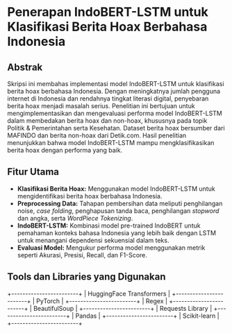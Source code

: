 # Penerapan IndoBERT-LSTM untuk Klasifikasi Berita Hoax Berbahasa Indonesia

## Abstrak

Skripsi ini membahas implementasi model IndoBERT-LSTM untuk klasifikasi berita hoax berbahasa Indonesia. Dengan meningkatnya jumlah pengguna internet di Indonesia dan rendahnya tingkat literasi digital, penyebaran berita hoax menjadi masalah serius. Penelitian ini bertujuan untuk mengimplementasikan dan mengevaluasi performa model IndoBERT-LSTM dalam membedakan berita hoax dan non-hoax, khususnya pada topik Politik & Pemerintahan serta Kesehatan. Dataset berita hoax bersumber dari MAFINDO dan berita non-hoax dari Detik.com. Hasil penelitian menunjukkan bahwa model IndoBERT-LSTM mampu mengklasifikasikan berita hoax dengan performa yang baik.

## Fitur Utama

*   **Klasifikasi Berita Hoax:** Menggunakan model IndoBERT-LSTM untuk mengidentifikasi berita hoax berbahasa Indonesia.
*   **Preprocessing Data:** Tahapan pembersihan data meliputi penghilangan noise, *case folding*, penghapusan tanda baca, penghilangan *stopword* dan angka, serta *WordPiece Tokenizing*.
*   **IndoBERT-LSTM:** Kombinasi model pre-trained IndoBERT untuk pemahaman konteks bahasa Indonesia yang lebih baik dengan LSTM untuk menangani dependensi sekuensial dalam teks.
*   **Evaluasi Model:** Mengukur performa model menggunakan metrik seperti Akurasi, Presisi, Recall, dan F1-Score.

## Tools dan Libraries yang Digunakan

+------------------------+
| HuggingFace Transformers |
+------------------------+
| PyTorch                |
+------------------------+
| Regex                  |
+------------------------+
| BeautifulSoup          |
+------------------------+
| Requests Library       |
+------------------------+
| Pandas                 |
+------------------------+
| Scikit-learn           |
+------------------------+

